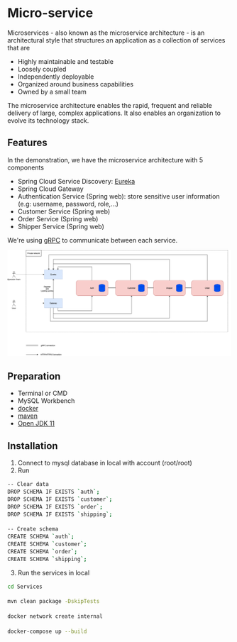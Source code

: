# Micro-service

Microservices - also known as the microservice architecture - is an architectural style that structures an application as a collection of services that are

- Highly maintainable and testable
- Loosely coupled
- Independently deployable
- Organized around business capabilities
- Owned by a small team

The microservice architecture enables the rapid, frequent and reliable delivery of large, complex applications. It also enables an organization to evolve its technology stack.

## Features

In the demonstration, we have the microservice architecture with 5 components
- Spring Cloud Service Discovery: [Eureka](https://www.baeldung.com/spring-cloud-netflix-eureka)
- Spring Cloud Gateway
- Authentication Service (Spring web): store sensitive user information (e.g: username, password, role,...)
- Customer Service (Spring web)
- Order Service (Spring web)
- Shipper Service (Spring web)

We're using [gRPC](https://grpc.io/) to communicate between each service. 

![GitHub Logo](/images/MicroService.png)

## Preparation

- Terminal or CMD
- MySQL Workbench
- [docker](https://docs.docker.com/engine/install/)
- [maven](https://maven.apache.org/install.html)
- [Open JDK 11](https://openjdk.java.net/install/)

## Installation

1.  Connect to mysql database in local with account (root/root)
2.  Run 
```bash
-- Clear data
DROP SCHEMA IF EXISTS `auth`;
DROP SCHEMA IF EXISTS `customer`;
DROP SCHEMA IF EXISTS `order`;
DROP SCHEMA IF EXISTS `shipping`;

-- Create schema
CREATE SCHEMA `auth`;
CREATE SCHEMA `customer`;
CREATE SCHEMA `order`;
CREATE SCHEMA `shipping`;

```

3. Run the services in local

```bash
cd Services

mvn clean package -DskipTests

docker network create internal

docker-compose up --build
```
